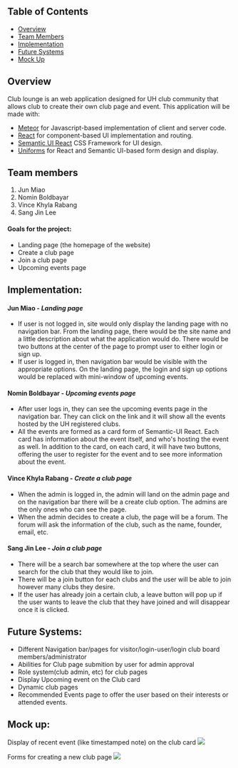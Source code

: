 ## Table of Contents
* [Overview](#overview)
* [Team Members](#team-members)
* [Implementation](#implementation)
* [Future Systems](#future-systems)
* [Mock Up](#mock-up)

## Overview
Club lounge is an web application designed for UH club community that allows club to create their own club page and event.
This application will be made with:

* [Meteor](https://www.meteor.com/) for Javascript-based implementation of client and server code.
* [React](https://reactjs.org/) for component-based UI implementation and routing.
* [Semantic UI React](https://react.semantic-ui.com/) CSS Framework for UI design.
* [Uniforms](https://uniforms.tools/) for React and Semantic UI-based form design and display.

## Team members
1. Jun Miao
1. Nomin Boldbayar
1. Vince Khyla Rabang
1. Sang Jin Lee

#### Goals for the project:
* Landing page (the homepage of the website)
* Create a club page
* Join a club page
* Upcoming events page

## Implementation:

#### Jun Miao - *Landing page*
* If user is not logged in, site would only display the landing page with no navigation bar. From the landing page, there would be the site name and a little description about what the application would do. There would be two buttons at the center of the page to prompt user to either login or sign up.
* If user is logged in, then navigation bar would be visible with the appropriate options. On the landing page, the login and sign up options would be replaced with mini-window of upcoming events.

#### Nomin Boldbayar - *Upcoming events page*
* After user logs in, they can see the upcoming events page in the navigation bar. They can click on the link and it will show 
all the events hosted by the UH registered clubs. 
* All the events are formed as a card form of Semantic-UI React. Each card has information about the event itself, and who's hosting 
the event as well. In addition to the card, on each card, it will have two buttons, offering the user to register for the event and 
to see more information about the event. 

#### Vince Khyla Rabang - *Create a club page*
* When the admin is logged in, the admin will land on the admin page and on the navigation bar there will be a create club option. The admins are the only ones who can see the page.
* When the admin decides to create a club, the page will be a forum. The forum will ask the information of the club, such as the name, founder, email, etc. 

#### Sang Jin Lee - *Join a club page*
* There will be a search bar somewhere at the top where the user can search for the club that they would like to join.
* There will be a join button for each clubs and the user will be able to join however many clubs they desire.
* If the user has already join a certain club, a leave button will pop up if the user wants to leave the club that they have joined and will disappear once it is clicked.


## Future Systems:
* Different Navigation bar/pages for visitor/login-user/login club board members/administrator
* Abilities for Club page submition by user for admin approval
* Role system(club admin, etc) for club pages
* Display Upcoming event on the Club card
* Dynamic club pages
* Recommended Events page to offer the user based on their interests or attended events. 

## Mock up:

Display of recent event (like timestamped note) on the club card
![](http://courses.ics.hawaii.edu/ics314s20/morea/meteor-3/experience-meteor-digits-5-1.png)

Forms for creating a new club page
![](http://courses.ics.hawaii.edu/ics314s20/morea/meteor-3/experience-meteor-digits-4-1.png)
